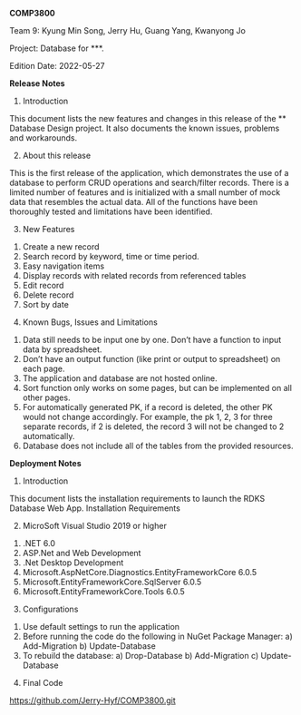 **COMP3800**

Team 9: Kyung Min Song, Jerry Hu, Guang Yang, Kwanyong Jo

Project: Database for ***.

Edition Date: 2022-05-27


**Release Notes**
1. Introduction

This document lists the new features and changes in this release of the ** Database Design project. It also documents the known issues, problems and workarounds.

2. About this release

This is the first release of the application, which demonstrates the use of a database to perform CRUD operations and search/filter records. There is a limited number of features and is initialized with a small number of mock data that resembles the actual data. All of the functions have been thoroughly tested and limitations have been identified.

3. New Features 
1) Create a new record
2) Search record by keyword, time or time period.
3) Easy navigation items
4) Display records with related records from referenced tables
5) Edit record
6) Delete record
7) Sort by date 

4. Known Bugs, Issues and Limitations
1) Data still needs to be input one by one. Don’t have a function to input data by spreadsheet.
2) Don’t have an output function (like print or output to spreadsheet) on each page.
3) The application and database are not hosted online.
4) Sort function only works on some pages, but can be implemented on all other pages.
5) For automatically generated PK, if a record is deleted, the other PK would not change accordingly. For example, the pk 1, 2, 3 for three separate records, if 2 is deleted, the record 3 will not be changed to 2 automatically.
6) Database does not include all of the tables from the provided resources.


**Deployment Notes**
1. Introduction

This document lists the installation requirements to launch the RDKS Database Web App.
Installation Requirements

2. MicroSoft Visual Studio 2019 or higher
1) .NET 6.0
2) ASP.Net and Web Development 
3) .Net Desktop Development
4) Microsoft.AspNetCore.Diagnostics.EntityFrameworkCore 6.0.5
5) Microsoft.EntityFrameworkCore.SqlServer 6.0.5
6) Microsoft.EntityFrameworkCore.Tools 6.0.5

3. Configurations 

1) Use default settings to run the application
2) Before running the code do the following in NuGet Package Manager:
	  a) Add-Migration <migration-file-name>
	  b) Update-Database <migration-file-name>
3) To rebuild the database:
	  a) Drop-Database
	  b) Add-Migration <migration-file-name>
	  c) Update-Database <migration-file-name>

4. Final Code 

https://github.com/Jerry-Hyf/COMP3800.git
